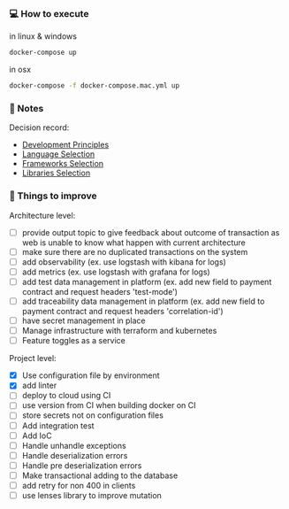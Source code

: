 ### :computer: How to execute

in linux & windows
```bash
docker-compose up
```

in osx 
```bash 
docker-compose -f docker-compose.mac.yml up
```

### :memo: Notes

Decision record:
- [Development Principles](docs/development_principles.md)
- [Language Selection](docs/language.md)
- [Frameworks Selection](docs/frameworks.md)
- [Libraries Selection](docs/libraries.md)

### :pushpin: Things to improve

Architecture level:
- [ ] provide output topic to give feedback about outcome of transaction as web is unable to know what happen with current architecture
- [ ] make sure there are no duplicated transactions on the system
- [ ] add observability (ex. use logstash with kibana for logs)
- [ ] add metrics (ex. use logstash with grafana for logs)
- [ ] add test data management in platform (ex. add new field to payment contract and request headers 'test-mode')
- [ ] add traceability data management in platform (ex. add new field to payment contract and request headers 'correlation-id')
- [ ] have secret management in place
- [ ] Manage infrastructure with terraform and kubernetes
- [ ] Feature toggles as a service

Project level:
- [x] Use configuration file by environment
- [x] add linter
- [ ] deploy to cloud using CI
- [ ] use version from CI when building docker on CI
- [ ] store secrets not on configuration files
- [ ] Add integration test
- [ ] Add IoC
- [ ] Handle unhandle exceptions
- [ ] Handle deserialization errors
- [ ] Handle pre deserialization errors
- [ ] Make transactional adding to the database
- [ ] add retry for non 400 in clients
- [ ] use lenses library to improve mutation
